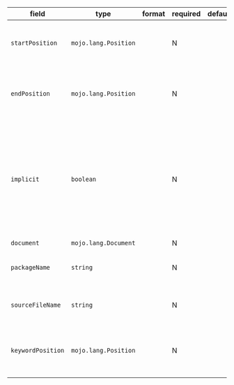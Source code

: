 | field | type | format | required | default | description |
|---|---|---|---|---|---|
| `startPosition` | `mojo.lang.Position` |  | N |  | position of first character belonging to the Expr |
| `endPosition` | `mojo.lang.Position` |  | N |  | position of first character immediately after the Expr |
| `implicit` | `boolean` |  | N |  | Whether the Decl represents something directly written in source orit was implicitly generated by the type-checker. |
| `document` | `mojo.lang.Document` |  | N |  |  |
| `packageName` | `string` |  | N |  | package full name which the decl in |
| `sourceFileName` | `string` |  | N |  | source file full name which the decl in |
| `keywordPosition` | `mojo.lang.Position` |  | N |  | the decl keyword token start position, it is `type` for `StructDecl` |

